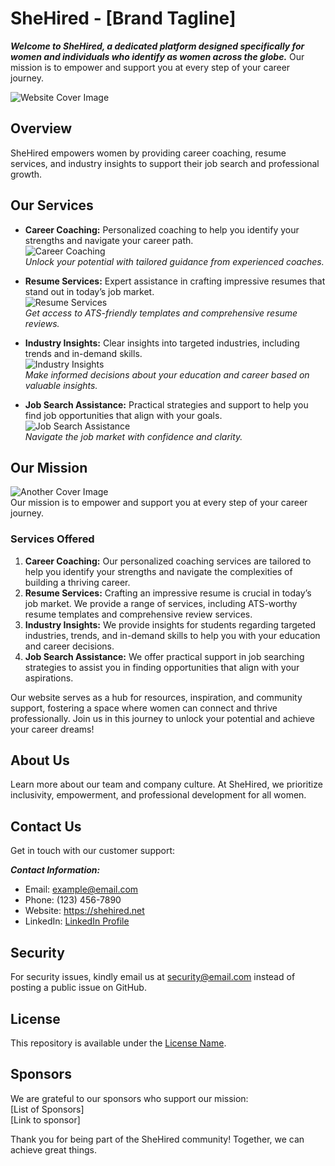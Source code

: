 # SheHired - [Brand Tagline]

***Welcome to SheHired, a dedicated platform designed specifically for women and individuals who identify as women across the globe.*** Our mission is to empower and support you at every step of your career journey.

![Website Cover Image](URL_1)

## Overview

SheHired empowers women by providing career coaching, resume services, and industry insights to support their job search and professional growth.

## Our Services

* **Career Coaching:** Personalized coaching to help you identify your strengths and navigate your career path.  
  ![Career Coaching](URL_2)  
  *Unlock your potential with tailored guidance from experienced coaches.*

* **Resume Services:** Expert assistance in crafting impressive resumes that stand out in today’s job market.  
  ![Resume Services](URL_2)  
  *Get access to ATS-friendly templates and comprehensive resume reviews.*

* **Industry Insights:** Clear insights into targeted industries, including trends and in-demand skills.  
  ![Industry Insights](URL_2)  
  *Make informed decisions about your education and career based on valuable insights.*

* **Job Search Assistance:** Practical strategies and support to help you find job opportunities that align with your goals.  
  ![Job Search Assistance](URL_2)  
  *Navigate the job market with confidence and clarity.*

## Our Mission

![Another Cover Image](URL_1)  
Our mission is to empower and support you at every step of your career journey. 

### Services Offered

1. **Career Coaching:** Our personalized coaching services are tailored to help you identify your strengths and navigate the complexities of building a thriving career.
2. **Resume Services:** Crafting an impressive resume is crucial in today’s job market. We provide a range of services, including ATS-worthy resume templates and comprehensive review services.
3. **Industry Insights:** We provide insights for students regarding targeted industries, trends, and in-demand skills to help you with your education and career decisions.
4. **Job Search Assistance:** We offer practical support in job searching strategies to assist you in finding opportunities that align with your aspirations.

Our website serves as a hub for resources, inspiration, and community support, fostering a space where women can connect and thrive professionally. Join us in this journey to unlock your potential and achieve your career dreams!

## About Us

Learn more about our team and company culture. At SheHired, we prioritize inclusivity, empowerment, and professional development for all women.

## Contact Us

Get in touch with our customer support:

***Contact Information:***

* Email: example@email.com
* Phone: (123) 456-7890
* Website: https://shehired.net
* LinkedIn: [LinkedIn Profile](URL_2)

## Security

For security issues, kindly email us at security@email.com instead of posting a public issue on GitHub.

## License

This repository is available under the [License Name](URL_2).

## Sponsors

We are grateful to our sponsors who support our mission:  
[List of Sponsors]  
[Link to sponsor]

Thank you for being part of the SheHired community! Together, we can achieve great things.
